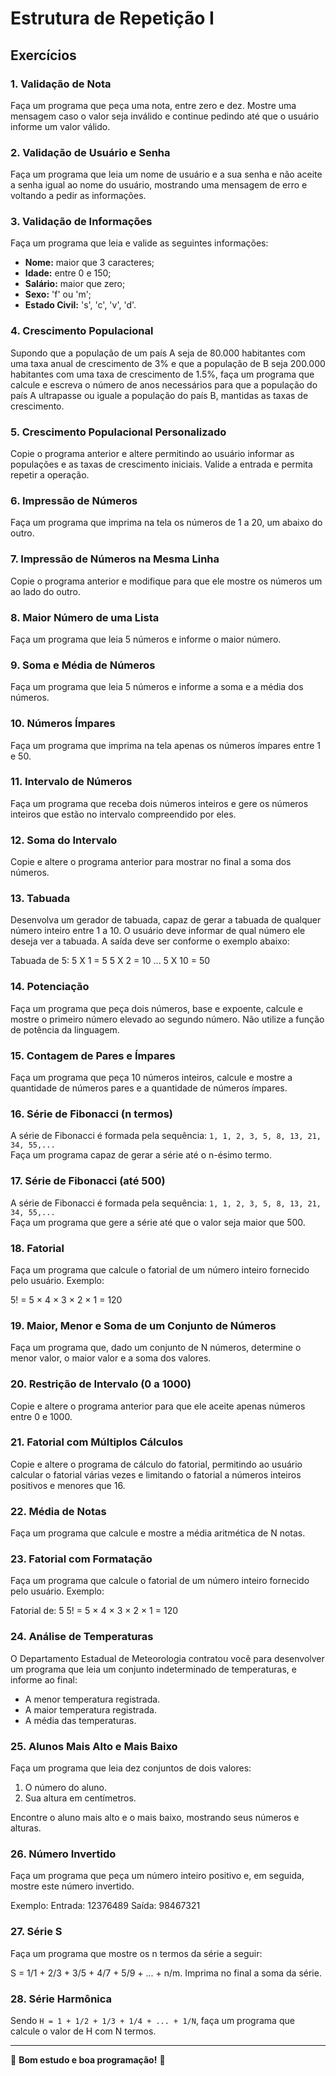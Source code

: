  # Estrutura de Repetição I

## Exercícios

### 1. Validação de Nota
Faça um programa que peça uma nota, entre zero e dez. Mostre uma mensagem caso o valor seja inválido e continue pedindo até que o usuário informe um valor válido.

### 2. Validação de Usuário e Senha
Faça um programa que leia um nome de usuário e a sua senha e não aceite a senha igual ao nome do usuário, mostrando uma mensagem de erro e voltando a pedir as informações.

### 3. Validação de Informações
Faça um programa que leia e valide as seguintes informações:
- **Nome:** maior que 3 caracteres;
- **Idade:** entre 0 e 150;
- **Salário:** maior que zero;
- **Sexo:** 'f' ou 'm';
- **Estado Civil:** 's', 'c', 'v', 'd'.

### 4. Crescimento Populacional
Supondo que a população de um país A seja de 80.000 habitantes com uma taxa anual de crescimento de 3% e que a população de B seja 200.000 habitantes com uma taxa de crescimento de 1.5%, faça um programa que calcule e escreva o número de anos necessários para que a população do país A ultrapasse ou iguale a população do país B, mantidas as taxas de crescimento.

### 5. Crescimento Populacional Personalizado
Copie o programa anterior e altere permitindo ao usuário informar as populações e as taxas de crescimento iniciais. Valide a entrada e permita repetir a operação.

### 6. Impressão de Números
Faça um programa que imprima na tela os números de 1 a 20, um abaixo do outro.

### 7. Impressão de Números na Mesma Linha
Copie o programa anterior e modifique para que ele mostre os números um ao lado do outro.

### 8. Maior Número de uma Lista
Faça um programa que leia 5 números e informe o maior número.

### 9. Soma e Média de Números
Faça um programa que leia 5 números e informe a soma e a média dos números.

### 10. Números Ímpares
Faça um programa que imprima na tela apenas os números ímpares entre 1 e 50.

### 11. Intervalo de Números
Faça um programa que receba dois números inteiros e gere os números inteiros que estão no intervalo compreendido por eles.

### 12. Soma do Intervalo
Copie e altere o programa anterior para mostrar no final a soma dos números.

### 13. Tabuada
Desenvolva um gerador de tabuada, capaz de gerar a tabuada de qualquer número inteiro entre 1 a 10. O usuário deve informar de qual número ele deseja ver a tabuada. A saída deve ser conforme o exemplo abaixo:

Tabuada de 5: 5 X 1 = 5 5 X 2 = 10 ... 5 X 10 = 50


### 14. Potenciação
Faça um programa que peça dois números, base e expoente, calcule e mostre o primeiro número elevado ao segundo número. Não utilize a função de potência da linguagem.

### 15. Contagem de Pares e Ímpares
Faça um programa que peça 10 números inteiros, calcule e mostre a quantidade de números pares e a quantidade de números ímpares.

### 16. Série de Fibonacci (n termos)
A série de Fibonacci é formada pela sequência: `1, 1, 2, 3, 5, 8, 13, 21, 34, 55,...`  
Faça um programa capaz de gerar a série até o n-ésimo termo.

### 17. Série de Fibonacci (até 500)
A série de Fibonacci é formada pela sequência: `1, 1, 2, 3, 5, 8, 13, 21, 34, 55,...`  
Faça um programa que gere a série até que o valor seja maior que 500.

### 18. Fatorial
Faça um programa que calcule o fatorial de um número inteiro fornecido pelo usuário. Exemplo:

5! = 5 × 4 × 3 × 2 × 1 = 120


### 19. Maior, Menor e Soma de um Conjunto de Números
Faça um programa que, dado um conjunto de N números, determine o menor valor, o maior valor e a soma dos valores.

### 20. Restrição de Intervalo (0 a 1000)
Copie e altere o programa anterior para que ele aceite apenas números entre 0 e 1000.

### 21. Fatorial com Múltiplos Cálculos
Copie e altere o programa de cálculo do fatorial, permitindo ao usuário calcular o fatorial várias vezes e limitando o fatorial a números inteiros positivos e menores que 16.

### 22. Média de Notas
Faça um programa que calcule e mostre a média aritmética de N notas.

### 23. Fatorial com Formatação
Faça um programa que calcule o fatorial de um número inteiro fornecido pelo usuário. Exemplo:

Fatorial de: 5 5! = 5 × 4 × 3 × 2 × 1 = 120


### 24. Análise de Temperaturas
O Departamento Estadual de Meteorologia contratou você para desenvolver um programa que leia um conjunto indeterminado de temperaturas, e informe ao final:
- A menor temperatura registrada.
- A maior temperatura registrada.
- A média das temperaturas.

### 25. Alunos Mais Alto e Mais Baixo
Faça um programa que leia dez conjuntos de dois valores:
1. O número do aluno.
2. Sua altura em centímetros.

Encontre o aluno mais alto e o mais baixo, mostrando seus números e alturas.

### 26. Número Invertido
Faça um programa que peça um número inteiro positivo e, em seguida, mostre este número invertido.

Exemplo:
Entrada: 12376489
Saída: 98467321


### 27. Série S
Faça um programa que mostre os n termos da série a seguir:

S = 1/1 + 2/3 + 3/5 + 4/7 + 5/9 + ... + n/m.
Imprima no final a soma da série.

### 28. Série Harmônica
Sendo `H = 1 + 1/2 + 1/3 + 1/4 + ... + 1/N`, faça um programa que calcule o valor de H com N termos.

---

🚀 **Bom estudo e boa programação!** 🚀